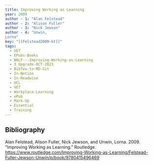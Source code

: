 ```yaml
---
title: Improving Working as Learning
year: 2009
author - 1: "Alan Felstead"
author - 2: "Alison Fuller"
author - 3: "Nick Jewson"
author - 4: "Unwin,
Lorna"
key: "[[Felstead2009-kt]]"
tags:
  - VET
  - EPubs-Books
  - WALF---Improving-Working-as-Learning
  - 3_Upgrade-OCT-2023
  - BibTex-to-MD-Git
  - In-Notion
  - In-Readwise
  - UCL
  - VET
  - Workplace-Learning
  - ePub
  - Mark-Up
  - Essential
  - Training
---
```


## Bibliography
Alan Felstead, Alison Fuller, Nick Jewson, and Unwin,
Lorna. 2009. “Improving Working as Learning.” Routledge. https://www.routledge.com/Improving-Working-as-Learning/Felstead-Fuller-Jewson-Unwin/p/book/9780415496469